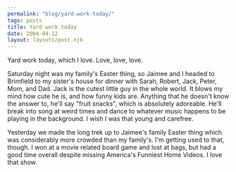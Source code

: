 ```yaml
---
permalink: "blog/yard-work-today/"
tags: posts
title: Yard work today
date: 2004-04-12
layout: layouts/post.njk
---
```


Yard work today, which I love. Love, love, love.

Saturday night was my family's Easter thing, so Jaimee and I headed to Brimfield to my sister's house for dinner with Sarah, Robert, Jack, Peter, Mom, and Dad. Jack is the cutest little guy in the whole world. It blows my mind how cute he is, and how funny kids are. Anything that he doesn't know the answer to, he'll say "fruit snacks", which is absolutely adoreable. He'll break into song at weird times and dance to whatever music happens to be playing in the background. I wish I was that young and carefree.

Yesterday we made the long trek up to Jaimee's family Easter thing which was considerably more crowded than my family's. I'm getting used to that, though. I won at a movie related board game and lost at bags, but had a good time overall despite missing America's Funniest Home Videos. I love that show.